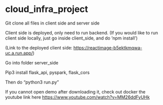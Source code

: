 # cloud_infra_project
Git clone all files in client side and server side 

Client side is deployed, only need to run backend. (If you would like to run client side locally, just go inside client_side, and do ’npm install’)

(Link to the deployed client side: https://reactimage-b5ektkmqwa-uc.a.run.app/)

Go into folder server_side

Pip3 install flask_api, pyspark, flask_cors

Then do “python3 run.py”

If you cannot open demo after downloading it, check out docker the youtube link here https://www.youtube.com/watch?v=MM26ddFyUHk
